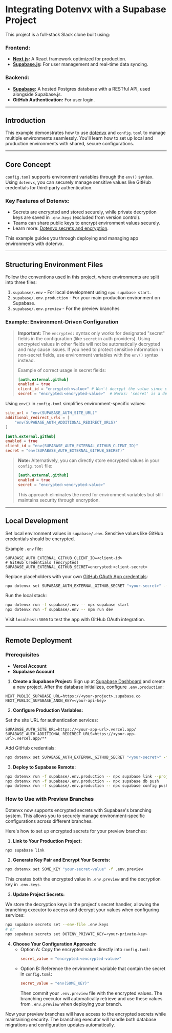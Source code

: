 # Integrating Dotenvx with a Supabase Project

This project is a full-stack Slack clone built using:

### Frontend:

- **[Next.js](https://github.com/vercel/next.js):** A React framework optimized for production.
- **[Supabase.js](https://supabase.com/docs/library/getting-started):** For user management and real-time data syncing.

### Backend:

- **[Supabase](https://supabase.com/dashboard):** A hosted Postgres database with a RESTful API, used alongside Supabase.js.
- **GitHub Authentication:** For user login.

---

## Introduction

This example demonstrates how to use [dotenvx](https://dotenvx.com/) and `config.toml` to manage multiple environments seamlessly. You'll learn how to set up local and production environments with shared, secure configurations.

---

## Core Concept

`config.toml` supports environment variables through the `env()` syntax. Using `dotenvx`, you can securely manage sensitive values like GitHub credentials for third-party authentication.

### Key Features of Dotenvx:

- Secrets are encrypted and stored securely, while private decryption keys are saved in `.env.keys` (excluded from version control).
- Teams can share public keys to encrypt environment values securely.
- Learn more: [Dotenvx secrets and encryption](https://dotenvx.com/encryption).

This example guides you through deploying and managing app environments with dotenvx.

---

## Structuring Environment Files

Follow the conventions used in this project, where environments are split into three files:

1. `supabase/.env` - For local development using `npx supabase start`.
2. `supabase/.env.production` - For your main production environment on Supabase.
3. `supabase/.env.preview` - For the preview branches

### Example: Environment-Driven Configuration

> **Important:** The `encrypted:` syntax only works for designated "secret" fields in the configuration (like `secret` in auth providers). Using encrypted values in other fields will not be automatically decrypted and may cause issues. If you need to protect sensitive information in non-secret fields, use environment variables with the `env()` syntax instead.
>
> Example of correct usage in secret fields:
>
> ```toml
> [auth.external.github]
> enabled = true
> client_id = "encrypted:<value>" # Won't decrypt the value since client_id isn't a secret value
> secret = "encrypted:<encrypted-value>"  # Works: 'secret' is a designated secret field
> ```

Using `env()` in `config.toml` simplifies environment-specific values:

```toml
site_url = "env(SUPABASE_AUTH_SITE_URL)"
additional_redirect_urls = [
    "env(SUPABASE_AUTH_ADDITIONAL_REDIRECT_URLS)"
]

[auth.external.github]
enabled = true
client_id = "env(SUPABASE_AUTH_EXTERNAL_GITHUB_CLIENT_ID)"
secret = "env(SUPABASE_AUTH_EXTERNAL_GITHUB_SECRET)"
```

> **Note:** Alternatively, you can directly store encrypted values in your `config.toml` file:
>
> ```toml
> [auth.external.github]
> enabled = true
> secret = "encrypted:<encrypted-value>"
> ```
>
> This approach eliminates the need for environment variables but still maintains security through encryption.

---

## Local Development

Set local environment values in `supabase/.env`. Sensitive values like GitHub credentials should be encrypted.

Example `.env` file:

```dotenv
SUPABASE_AUTH_EXTERNAL_GITHUB_CLIENT_ID=<client-id>
# GitHub Credentials (encrypted)
SUPABASE_AUTH_EXTERNAL_GITHUB_SECRET=encrypted:<client-secret>
```

Replace placeholders with your own [GitHub OAuth App credentials](https://docs.github.com/en/apps/oauth-apps/building-oauth-apps/creating-an-oauth-app):

```bash
npx dotenvx set SUPABASE_AUTH_EXTERNAL_GITHUB_SECRET "<your-secret>" -f supabase/.env
```

Run the local stack:

```bash
npx dotenvx run -f supabase/.env -- npx supabase start
npx dotenvx run -f supabase/.env -- npm run dev
```

Visit `localhost:3000` to test the app with GitHub OAuth integration.

---

## Remote Deployment

### Prerequisites

- **Vercel Account**
- **Supabase Account**

1. **Create a Supabase Project:**
   Sign up at [Supabase Dashboard](https://supabase.com/dashboard) and create a new project. After the database initializes, configure `.env.production`:

```dotenv
NEXT_PUBLIC_SUPABASE_URL=https://<your-project>.supabase.co
NEXT_PUBLIC_SUPABASE_ANON_KEY=<your-api-key>
```

2. **Configure Production Variables:**

Set the site URL for authentication services:

```dotenv
SUPABASE_AUTH_SITE_URL=https://<your-app-url>.vercel.app/
SUPABASE_AUTH_ADDITIONAL_REDIRECT_URLS=https://<your-app-url>.vercel.app/**
```

Add GitHub credentials:

```bash
npx dotenvx set SUPABASE_AUTH_EXTERNAL_GITHUB_SECRET "<your-secret>" -f supabase/.env.production
```

3. **Deploy to Supabase Remote:**

```bash
npx dotenvx run -f supabase/.env.production -- npx supabase link --project-ref <project-ref>
npx dotenvx run -f supabase/.env.production -- npx supabase db push
npx dotenvx run -f supabase/.env.production -- npx supabase config push
```

### How to Use with Preview Branches

Dotenvx now supports encrypted secrets with Supabase's branching system. This allows you to securely manage environment-specific configurations across different branches.

Here's how to set up encrypted secrets for your preview branches:

1. **Link to Your Production Project:**

```bash
npx supabase link
```

2. **Generate Key Pair and Encrypt Your Secrets:**

```bash
npx dotenvx set SOME_KEY "your-secret-value" -f .env.preview
```

This creates both the encrypted value in `.env.preview` and the decryption key in `.env.keys`.

3. **Update Project Secrets:**

We store the decryption keys in the project's secret handler, allowing the branching executor to access and decrypt your values when configuring services:

```bash
npx supabase secrets set --env-file .env.keys
# or
npx supabase secrets set DOTENV_PRIVATE_KEY=<your-private-key>
```

4. **Choose Your Configuration Approach:**
   - Option A: Copy the encrypted value directly into `config.toml`:
     ```toml
     secret_value = "encrypted:<encrypted-value>"
     ```
   - Option B: Reference the environment variable that contain the secret in `config.toml`:
     ```toml
     secret_value = "env(SOME_KEY)"
     ```
     Then commit your `.env.preview` file with the encrypted values. The branching executor will automatically retrieve and use these values from `.env.preview` when deploying your branch.

Now your preview branches will have access to the encrypted secrets while maintaining security. The branching executor will handle both database migrations and configuration updates automatically.
